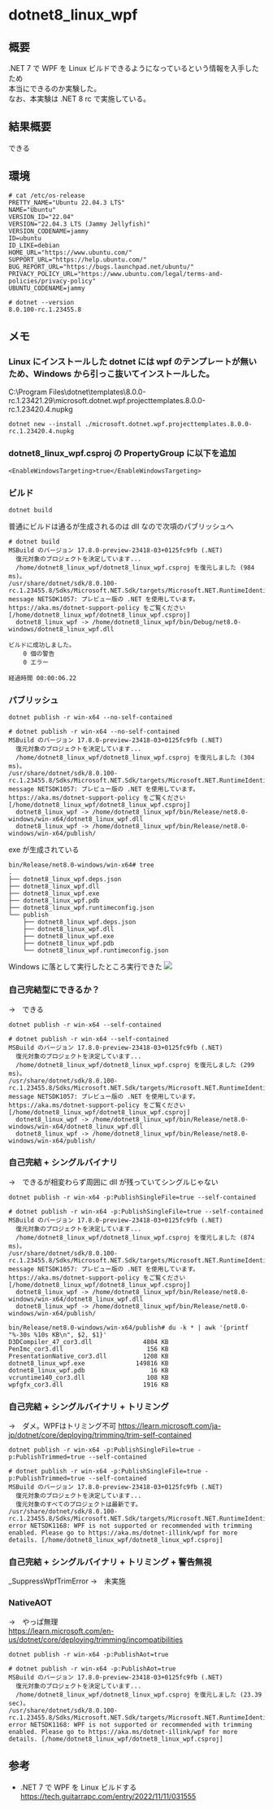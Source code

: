 # dotnet8_linux_wpf

## 概要

.NET 7 で WPF を Linux ビルドできるようになっているという情報を入手したため  
本当にできるのか実験した。  
なお、本実験は .NET 8 rc で実施している。  

## 結果概要
できる

## 環境
```
# cat /etc/os-release
PRETTY_NAME="Ubuntu 22.04.3 LTS"
NAME="Ubuntu"
VERSION_ID="22.04"
VERSION="22.04.3 LTS (Jammy Jellyfish)"
VERSION_CODENAME=jammy
ID=ubuntu
ID_LIKE=debian
HOME_URL="https://www.ubuntu.com/"
SUPPORT_URL="https://help.ubuntu.com/"
BUG_REPORT_URL="https://bugs.launchpad.net/ubuntu/"
PRIVACY_POLICY_URL="https://www.ubuntu.com/legal/terms-and-policies/privacy-policy"
UBUNTU_CODENAME=jammy
```
```
# dotnet --version
8.0.100-rc.1.23455.8
```

## メモ

### Linux にインストールした dotnet には wpf のテンプレートが無いため、Windows から引っこ抜いてインストールした。
C:\Program Files\dotnet\templates\8.0.0-rc.1.23421.29\microsoft.dotnet.wpf.projecttemplates.8.0.0-rc.1.23420.4.nupkg
```
dotnet new --install ./microsoft.dotnet.wpf.projecttemplates.8.0.0-rc.1.23420.4.nupkg 
```

### dotnet8_linux_wpf.csproj の PropertyGroup に以下を追加
```
<EnableWindowsTargeting>true</EnableWindowsTargeting>
```

### ビルド
```
dotnet build
```
普通にビルドは通るが生成されるのは dll なので次項のパブリッシュへ
```
# dotnet build
MSBuild のバージョン 17.8.0-preview-23418-03+0125fc9fb (.NET)
  復元対象のプロジェクトを決定しています...
  /home/dotnet8_linux_wpf/dotnet8_linux_wpf.csproj を復元しました (984 ms)。
/usr/share/dotnet/sdk/8.0.100-rc.1.23455.8/Sdks/Microsoft.NET.Sdk/targets/Microsoft.NET.RuntimeIdentifierInference.targets(311,5): message NETSDK1057: プレビュー版の .NET を使用しています。https://aka.ms/dotnet-support-policy をご覧ください [/home/dotnet8_linux_wpf/dotnet8_linux_wpf.csproj]
  dotnet8_linux_wpf -> /home/dotnet8_linux_wpf/bin/Debug/net8.0-windows/dotnet8_linux_wpf.dll

ビルドに成功しました。
    0 個の警告
    0 エラー

経過時間 00:00:06.22
```

### パブリッシュ
```
dotnet publish -r win-x64 --no-self-contained
```
```
# dotnet publish -r win-x64 --no-self-contained
MSBuild のバージョン 17.8.0-preview-23418-03+0125fc9fb (.NET)
  復元対象のプロジェクトを決定しています...
  /home/dotnet8_linux_wpf/dotnet8_linux_wpf.csproj を復元しました (304 ms)。
/usr/share/dotnet/sdk/8.0.100-rc.1.23455.8/Sdks/Microsoft.NET.Sdk/targets/Microsoft.NET.RuntimeIdentifierInference.targets(311,5): message NETSDK1057: プレビュー版の .NET を使用しています。https://aka.ms/dotnet-support-policy をご覧ください [/home/dotnet8_linux_wpf/dotnet8_linux_wpf.csproj]
  dotnet8_linux_wpf -> /home/dotnet8_linux_wpf/bin/Release/net8.0-windows/win-x64/dotnet8_linux_wpf.dll
  dotnet8_linux_wpf -> /home/dotnet8_linux_wpf/bin/Release/net8.0-windows/win-x64/publish/
```
exe が生成されている
```
bin/Release/net8.0-windows/win-x64# tree
.
├── dotnet8_linux_wpf.deps.json
├── dotnet8_linux_wpf.dll
├── dotnet8_linux_wpf.exe
├── dotnet8_linux_wpf.pdb
├── dotnet8_linux_wpf.runtimeconfig.json
└── publish
    ├── dotnet8_linux_wpf.deps.json
    ├── dotnet8_linux_wpf.dll
    ├── dotnet8_linux_wpf.exe
    ├── dotnet8_linux_wpf.pdb
    └── dotnet8_linux_wpf.runtimeconfig.json
```
Windows に落として実行したところ実行できた
![](doc/image/スクリーンショット%202023-09-27%20102602.png)

### 自己完結型にできるか？
→　できる
```
dotnet publish -r win-x64 --self-contained
```
```
# dotnet publish -r win-x64 --self-contained
MSBuild のバージョン 17.8.0-preview-23418-03+0125fc9fb (.NET)
  復元対象のプロジェクトを決定しています...
  /home/dotnet8_linux_wpf/dotnet8_linux_wpf.csproj を復元しました (299 ms)。
/usr/share/dotnet/sdk/8.0.100-rc.1.23455.8/Sdks/Microsoft.NET.Sdk/targets/Microsoft.NET.RuntimeIdentifierInference.targets(311,5): message NETSDK1057: プレビュー版の .NET を使用しています。https://aka.ms/dotnet-support-policy をご覧ください [/home/dotnet8_linux_wpf/dotnet8_linux_wpf.csproj]
  dotnet8_linux_wpf -> /home/dotnet8_linux_wpf/bin/Release/net8.0-windows/win-x64/dotnet8_linux_wpf.dll
  dotnet8_linux_wpf -> /home/dotnet8_linux_wpf/bin/Release/net8.0-windows/win-x64/publish/
```
### 自己完結 + シングルバイナリ
→　できるが相変わらず周囲に dll が残っていてシングルじゃない
```
dotnet publish -r win-x64 -p:PublishSingleFile=true --self-contained
```
```
# dotnet publish -r win-x64 -p:PublishSingleFile=true --self-contained
MSBuild のバージョン 17.8.0-preview-23418-03+0125fc9fb (.NET)
  復元対象のプロジェクトを決定しています...
  /home/dotnet8_linux_wpf/dotnet8_linux_wpf.csproj を復元しました (874 ms)。
/usr/share/dotnet/sdk/8.0.100-rc.1.23455.8/Sdks/Microsoft.NET.Sdk/targets/Microsoft.NET.RuntimeIdentifierInference.targets(311,5): message NETSDK1057: プレビュー版の .NET を使用しています。https://aka.ms/dotnet-support-policy をご覧ください [/home/dotnet8_linux_wpf/dotnet8_linux_wpf.csproj]
  dotnet8_linux_wpf -> /home/dotnet8_linux_wpf/bin/Release/net8.0-windows/win-x64/dotnet8_linux_wpf.dll
  dotnet8_linux_wpf -> /home/dotnet8_linux_wpf/bin/Release/net8.0-windows/win-x64/publish/
```
```
bin/Release/net8.0-windows/win-x64/publish# du -k * | awk '{printf "%-30s %10s KB\n", $2, $1}'
D3DCompiler_47_cor3.dll              4804 KB
PenImc_cor3.dll                       156 KB
PresentationNative_cor3.dll          1208 KB
dotnet8_linux_wpf.exe              149816 KB
dotnet8_linux_wpf.pdb                  16 KB
vcruntime140_cor3.dll                 108 KB
wpfgfx_cor3.dll                      1916 KB
```
### 自己完結 + シングルバイナリ + トリミング
→　ダメ。WPFはトリミング不可
https://learn.microsoft.com/ja-jp/dotnet/core/deploying/trimming/trim-self-contained
```
dotnet publish -r win-x64 -p:PublishSingleFile=true -p:PublishTrimmed=true --self-contained
```
```
# dotnet publish -r win-x64 -p:PublishSingleFile=true -p:PublishTrimmed=true --self-contained
MSBuild のバージョン 17.8.0-preview-23418-03+0125fc9fb (.NET)
  復元対象のプロジェクトを決定しています...
  復元対象のすべてのプロジェクトは最新です。
/usr/share/dotnet/sdk/8.0.100-rc.1.23455.8/Sdks/Microsoft.NET.Sdk/targets/Microsoft.NET.RuntimeIdentifierInference.targets(257,5): error NETSDK1168: WPF is not supported or recommended with trimming enabled. Please go to https://aka.ms/dotnet-illink/wpf for more details. [/home/dotnet8_linux_wpf/dotnet8_linux_wpf.csproj]
```

### 自己完結 + シングルバイナリ + トリミング + 警告無視
_SuppressWpfTrimError
→　未実施

### NativeAOT
→　やっぱ無理  
https://learn.microsoft.com/en-us/dotnet/core/deploying/trimming/incompatibilities
```
dotnet publish -r win-x64 -p:PublishAot=true
```
```
# dotnet publish -r win-x64 -p:PublishAot=true
MSBuild のバージョン 17.8.0-preview-23418-03+0125fc9fb (.NET)
  復元対象のプロジェクトを決定しています...
  /home/dotnet8_linux_wpf/dotnet8_linux_wpf.csproj を復元しました (23.39 sec)。
/usr/share/dotnet/sdk/8.0.100-rc.1.23455.8/Sdks/Microsoft.NET.Sdk/targets/Microsoft.NET.RuntimeIdentifierInference.targets(257,5): error NETSDK1168: WPF is not supported or recommended with trimming enabled. Please go to https://aka.ms/dotnet-illink/wpf for more details. [/home/dotnet8_linux_wpf/dotnet8_linux_wpf.csproj]
```


## 参考
- .NET 7 で WPF を Linux ビルドする  
  https://tech.guitarrapc.com/entry/2022/11/11/031555